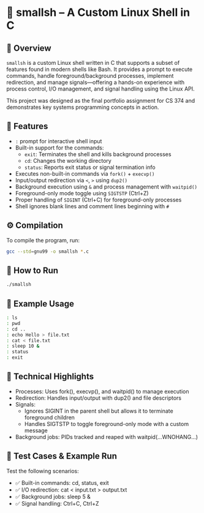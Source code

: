 # 🐚 smallsh – A Custom Linux Shell in C

## 📘 Overview

`smallsh` is a custom Linux shell written in C that supports a subset of features found in modern shells like Bash. It provides a prompt to execute commands, handle foreground/background processes, implement redirection, and manage signals—offering a hands-on experience with process control, I/O management, and signal handling using the Linux API.

This project was designed as the final portfolio assignment for CS 374 and demonstrates key systems programming concepts in action.

## 🧠 Features

- `:` prompt for interactive shell input
- Built-in support for the commands:  
  - `exit`: Terminates the shell and kills background processes  
  - `cd`: Changes the working directory  
  - `status`: Reports exit status or signal termination info
- Executes non-built-in commands via `fork()` + `execvp()`
- Input/output redirection via `<`, `>` using `dup2()`
- Background execution using `&` and process management with `waitpid()`
- Foreground-only mode toggle using `SIGTSTP` (Ctrl+Z)
- Proper handling of `SIGINT` (Ctrl+C) for foreground-only processes
- Shell ignores blank lines and comment lines beginning with `#`

## ⚙️ Compilation

To compile the program, run:

```bash
gcc --std=gnu99 -o smallsh *.c
```

## 🚀 How to Run

```bash
./smallsh
```

## 📌 Example Usage

```bash
: ls
: pwd
: cd ..
: echo Hello > file.txt
: cat < file.txt
: sleep 10 &
: status
: exit
```
## 📎 Technical Highlights
- Processes: Uses fork(), execvp(), and waitpid() to manage execution
- Redirection: Handles input/output with dup2() and file descriptors
- Signals:
  - Ignores SIGINT in the parent shell but allows it to terminate foreground children
  - Handles SIGTSTP to toggle foreground-only mode with a custom message
- Background jobs: PIDs tracked and reaped with waitpid(...WNOHANG...)

## 🧪 Test Cases & Example Run
Test the following scenarios:
- ✅ Built-in commands: cd, status, exit
- ✅ I/O redirection: cat < input.txt > output.txt
- ✅ Background jobs: sleep 5 &
- ✅ Signal handling: Ctrl+C, Ctrl+Z
